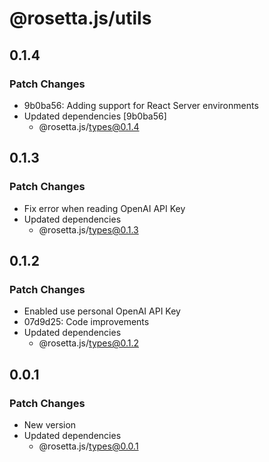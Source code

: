 # @rosetta.js/utils

## 0.1.4

### Patch Changes

- 9b0ba56: Adding support for React Server environments
- Updated dependencies [9b0ba56]
  - @rosetta.js/types@0.1.4

## 0.1.3

### Patch Changes

- Fix error when reading OpenAI API Key
- Updated dependencies
  - @rosetta.js/types@0.1.3

## 0.1.2

### Patch Changes

- Enabled use personal OpenAI API Key
- 07d9d25: Code improvements
- Updated dependencies
  - @rosetta.js/types@0.1.2

## 0.0.1

### Patch Changes

- New version
- Updated dependencies
  - @rosetta.js/types@0.0.1
